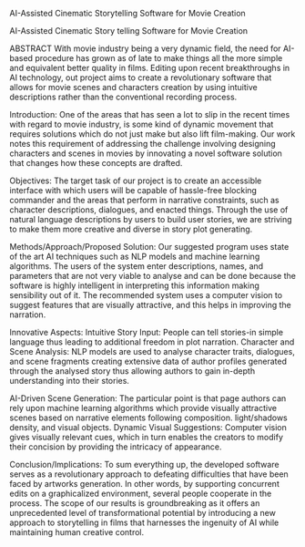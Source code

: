 AI-Assisted Cinematic Storytelling Software for Movie Creation


AI-Assisted Cinematic Story telling Software
for Movie Creation


ABSTRACT
With movie industry being a very dynamic field, the need for AI-based
procedure has grown as of late to make things all the more simple and
equivalent better quality in films. Editing upon recent breakthroughs in AI
technology, out project aims to create a revolutionary software that allows
for movie scenes and characters creation by using intuitive descriptions
rather than the conventional recording process.

Introduction:
One of the areas that has seen a lot to slip in the recent times with regard
to movie industry, is some kind of dynamic movement that requires
solutions which do not just make but also lift film-making. Our work notes
this requirement of addressing the challenge involving designing
characters and scenes in movies by innovating a novel software solution
that changes how these concepts are drafted.

Objectives:
The target task of our project is to create an accessible interface with
which users will be capable of hassle-free blocking commander and the
areas that perform in narrative constraints, such as character descriptions,
dialogues, and enacted things. Through the use of natural language
descriptions by users to build user stories, we are striving to make them
more creative and diverse in story plot generating.

Methods/Approach/Proposed Solution:
Our suggested program uses state of the art AI techniques such as NLP
models and machine learning algorithms. The users of the system enter
descriptions, names, and parameters that are not very viable to analyse and
can be done because the software is highly intelligent in interpreting this
information making sensibility out of it. The recommended system uses a
computer vision to suggest features that are visually attractive, and this
helps in improving the narration.

Innovative Aspects:
Intuitive Story Input: People can tell stories-in simple language thus
leading to additional freedom in plot narration.
Character and Scene Analysis: NLP models are used to analyse character
traits, dialogues, and scene fragments creating extensive data of author
profiles generated through the analysed story thus allowing authors to gain
in-depth understanding into their stories.

AI-Driven Scene Generation: The particular point is that page authors can
rely upon machine learning algorithms which provide visually attractive
scenes based on narrative elements following composition. light/shadows
density, and visual objects.
Dynamic Visual Suggestions: Computer vision gives visually relevant
cues, which in turn enables the creators to modify their concision by
providing the intricacy of appearance.

Conclusion/Implications:
To sum everything up, the developed software serves as a revolutionary
approach to defeating difficulties that have been faced by artworks
generation. In other words, by supporting concurrent edits on a
graphicalized environment, several people cooperate in the process. The
scope of our results is groundbreaking as it offers an unprecedented level
of transformational potential by introducing a new approach to storytelling
in films that harnesses the ingenuity of AI while maintaining human
creative control.
